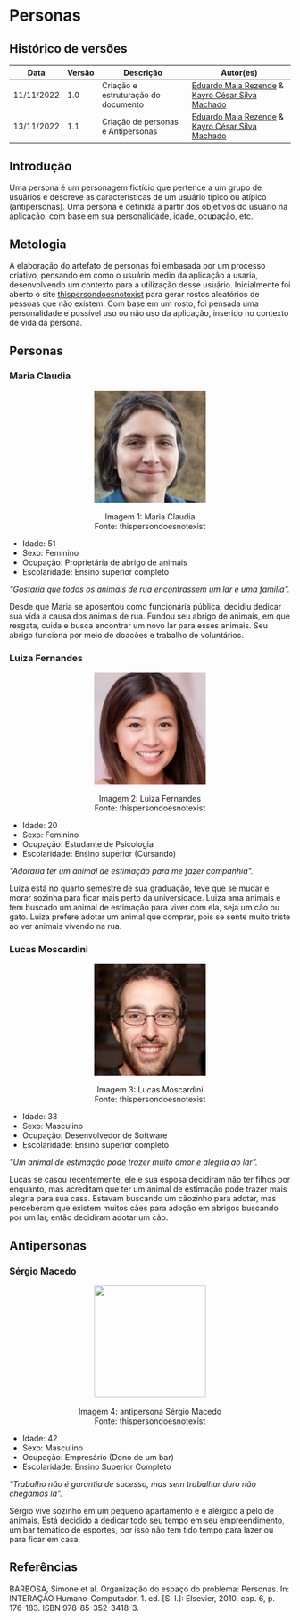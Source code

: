 # Personas

## Histórico de versões
| Data       | Versão | Descrição            | Autor(es)     |
| ---------- | ------ | -------------------- | ------------------------------------------------------------------------------------------------------------------------------------------- | 
| 11/11/2022 | 1.0    | Criação e estruturação do documento | [Eduardo Maia Rezende](https://github.com/eduardomr) & [Kayro César Silva Machado](https://github.com/kayrocesar)|  |
| 13/11/2022 | 1.1    | Criação de personas e Antipersonas | [Eduardo Maia Rezende](https://github.com/eduardomr) & [Kayro César Silva Machado](https://github.com/kayrocesar)|  |

## Introdução

Uma persona é um personagem fictício que pertence a um grupo de usuários e descreve as
características de um usuário típico ou atípico (antipersonas). Uma persona é definida a partir dos objetivos do usuário na aplicação, com base em sua personalidade, idade, ocupação, etc.

## Metologia

A elaboração do artefato de personas foi embasada por um processo criativo, pensando em como o usuário médio da aplicação a usaria, desenvolvendo um contexto para a utilização desse usuário. Inicialmente foi aberto o site [thispersondoesnotexist](https://thispersondoesnotexist.com/) para gerar rostos aleatórios de pessoas que não existem. Com base em um rosto, foi pensada uma personalidade e possível uso ou não uso da aplicação, inserido no contexto de vida da persona.

## Personas

### Maria Claudia

<p align = "center"> <img src="../assets/personas/MariaClaudia.jpg" height="200px" width="200px" /> </p>
<p align = "center"> 
Imagem 1: Maria Claudia <br>
Fonte: thispersondoesnotexist
</p>

- Idade: 51
- Sexo: Feminino
- Ocupação: Proprietária de abrigo de animais
- Escolaridade: Ensino superior completo

_"Gostaria que todos os animais de rua encontrassem um lar e uma familia"._

Desde que Maria se aposentou como funcionária pública, decidiu dedicar sua vida a causa dos animais de rua. Fundou seu abrigo de animais, em que resgata, cuida e busca encontrar um novo lar para esses animais. Seu abrigo funciona por meio de doacões e trabalho de voluntários.

### Luiza Fernandes

<p align = "center"> <img src="../assets/personas/LuizaFernandes.jpg" height="200px" width="200px" /> </p>
<p align = "center"> 
Imagem 2: Luiza Fernandes <br>
Fonte: thispersondoesnotexist
</p>

- Idade: 20
- Sexo: Feminino
- Ocupação: Estudante de Psicologia
- Escolaridade: Ensino superior (Cursando)

_"Adoraria ter um animal de estimação para me fazer companhia"._

Luiza está no quarto semestre de sua graduação, teve que se mudar e morar sozinha para ficar mais perto da universidade. Luiza ama animais e tem buscado um animal de estimação para viver com ela, seja um cão ou gato. Luiza prefere adotar um animal que comprar, pois se sente muito triste ao ver animais vivendo na rua.

### Lucas Moscardini

<p align = "center"> <img src="../assets/personas/LucasMoscardini.jpg" height="200px" width="200px" /> </p>
<p align = "center"> 
Imagem 3: Lucas Moscardini <br>
Fonte: thispersondoesnotexist
</p>

- Idade: 33
- Sexo: Masculino
- Ocupação: Desenvolvedor de Software
- Escolaridade: Ensino superior completo

_"Um animal de estimação pode trazer muito amor e alegria ao lar"._

Lucas se casou recentemente, ele e sua esposa decidiram não ter filhos por enquanto, mas acreditam que ter um animal de estimação pode trazer mais alegria para sua casa. Estavam buscando um cãozinho para adotar, mas perceberam que existem muitos cães para adoção em abrigos buscando por um lar, então decidiram adotar um cão.

## Antipersonas

### Sérgio Macedo

<p align = "center"> <img src="../assets/personas/SérgioMacedo.jpg" height="200px" width="200px" /> </p>
<p align = "center"> 
Imagem 4: antipersona Sérgio Macedo <br>
Fonte: thispersondoesnotexist
</p>

- Idade: 42
- Sexo: Masculino 
- Ocupação: Empresário (Dono de um bar)
- Escolaridade: Ensino Superior Completo

_"Trabalho não é garantia de sucesso, mas sem trabalhar duro não chegamos lá"._

Sérgio vive sozinho em um pequeno apartamento e é alérgico a pelo de animais. Está decidido a dedicar todo seu tempo em seu empreendimento, um bar temático de esportes, por isso não tem tido tempo para lazer ou para ficar em casa.

## Referências

<!-- Feito aqui ó: https://referenciabibliografica.net/a/pt-br/ref/abnt -->

BARBOSA, Simone et al. Organização do espaço do problema: Personas. In: INTERAÇÃO Humano-Computador. 1. ed. [S. l.]: Elsevier, 2010. cap. 6, p. 176-183. ISBN 978-85-352-3418-3.
